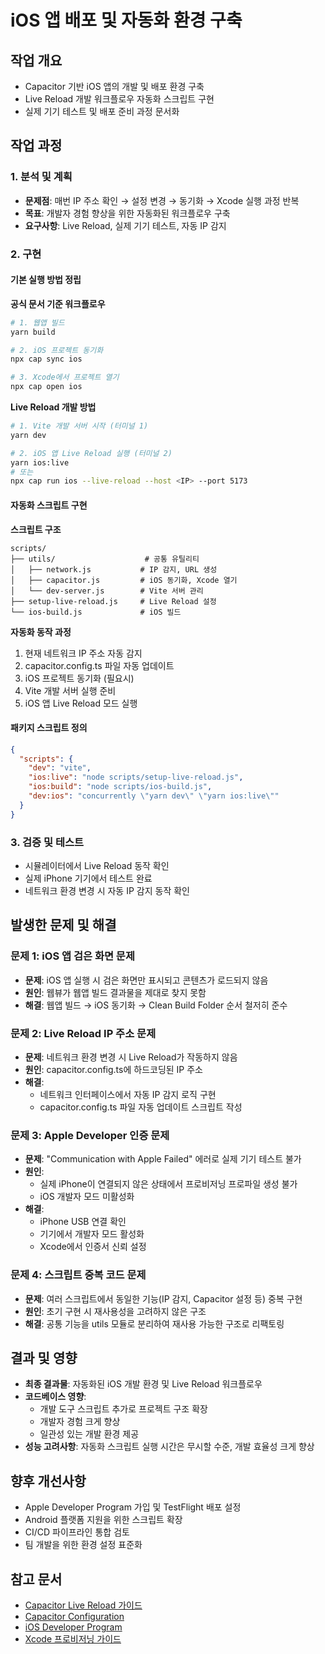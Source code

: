 # iOS 앱 배포 및 자동화 환경 구축

## 작업 개요
- Capacitor 기반 iOS 앱의 개발 및 배포 환경 구축
- Live Reload 개발 워크플로우 자동화 스크립트 구현
- 실제 기기 테스트 및 배포 준비 과정 문서화

## 작업 과정

### 1. 분석 및 계획
- **문제점**: 매번 IP 주소 확인 → 설정 변경 → 동기화 → Xcode 실행 과정 반복
- **목표**: 개발자 경험 향상을 위한 자동화된 워크플로우 구축
- **요구사항**: Live Reload, 실제 기기 테스트, 자동 IP 감지

### 2. 구현

#### 기본 실행 방법 정립
**공식 문서 기준 워크플로우**
```bash
# 1. 웹앱 빌드
yarn build

# 2. iOS 프로젝트 동기화
npx cap sync ios

# 3. Xcode에서 프로젝트 열기
npx cap open ios
```

**Live Reload 개발 방법**
```bash
# 1. Vite 개발 서버 시작 (터미널 1)
yarn dev

# 2. iOS 앱 Live Reload 실행 (터미널 2)
yarn ios:live
# 또는
npx cap run ios --live-reload --host <IP> --port 5173
```

#### 자동화 스크립트 구현
**스크립트 구조**
```
scripts/
├── utils/                    # 공통 유틸리티
│   ├── network.js           # IP 감지, URL 생성
│   ├── capacitor.js         # iOS 동기화, Xcode 열기
│   └── dev-server.js        # Vite 서버 관리
├── setup-live-reload.js     # Live Reload 설정
└── ios-build.js             # iOS 빌드
```

**자동화 동작 과정**
1. 현재 네트워크 IP 주소 자동 감지
2. capacitor.config.ts 파일 자동 업데이트
3. iOS 프로젝트 동기화 (필요시)
4. Vite 개발 서버 실행 준비
5. iOS 앱 Live Reload 모드 실행

#### 패키지 스크립트 정의
```json
{
  "scripts": {
    "dev": "vite",
    "ios:live": "node scripts/setup-live-reload.js",
    "ios:build": "node scripts/ios-build.js",
    "dev:ios": "concurrently \"yarn dev\" \"yarn ios:live\""
  }
}
```

### 3. 검증 및 테스트
- 시뮬레이터에서 Live Reload 동작 확인
- 실제 iPhone 기기에서 테스트 완료
- 네트워크 환경 변경 시 자동 IP 감지 동작 확인

## 발생한 문제 및 해결

### 문제 1: iOS 앱 검은 화면 문제
- **문제**: iOS 앱 실행 시 검은 화면만 표시되고 콘텐츠가 로드되지 않음
- **원인**: 웹뷰가 웹앱 빌드 결과물을 제대로 찾지 못함
- **해결**: 웹앱 빌드 → iOS 동기화 → Clean Build Folder 순서 철저히 준수

### 문제 2: Live Reload IP 주소 문제
- **문제**: 네트워크 환경 변경 시 Live Reload가 작동하지 않음
- **원인**: capacitor.config.ts에 하드코딩된 IP 주소
- **해결**: 
  - 네트워크 인터페이스에서 자동 IP 감지 로직 구현
  - capacitor.config.ts 파일 자동 업데이트 스크립트 작성

### 문제 3: Apple Developer 인증 문제
- **문제**: "Communication with Apple Failed" 에러로 실제 기기 테스트 불가
- **원인**: 
  - 실제 iPhone이 연결되지 않은 상태에서 프로비저닝 프로파일 생성 불가
  - iOS 개발자 모드 미활성화
- **해결**: 
  - iPhone USB 연결 확인
  - 기기에서 개발자 모드 활성화
  - Xcode에서 인증서 신뢰 설정

### 문제 4: 스크립트 중복 코드 문제
- **문제**: 여러 스크립트에서 동일한 기능(IP 감지, Capacitor 설정 등) 중복 구현
- **원인**: 초기 구현 시 재사용성을 고려하지 않은 구조
- **해결**: 공통 기능을 utils 모듈로 분리하여 재사용 가능한 구조로 리팩토링

## 결과 및 영향
- **최종 결과물**: 자동화된 iOS 개발 환경 및 Live Reload 워크플로우
- **코드베이스 영향**: 
  - 개발 도구 스크립트 추가로 프로젝트 구조 확장
  - 개발자 경험 크게 향상
  - 일관성 있는 개발 환경 제공
- **성능 고려사항**: 자동화 스크립트 실행 시간은 무시할 수준, 개발 효율성 크게 향상

## 향후 개선사항
- Apple Developer Program 가입 및 TestFlight 배포 설정
- Android 플랫폼 지원을 위한 스크립트 확장
- CI/CD 파이프라인 통합 검토
- 팀 개발을 위한 환경 설정 표준화

## 참고 문서
- [Capacitor Live Reload 가이드](https://capacitorjs.com/docs/guides/live-reload)
- [Capacitor Configuration](https://capacitorjs.com/docs/config)
- [iOS Developer Program](https://developer.apple.com/programs/)
- [Xcode 프로비저닝 가이드](https://developer.apple.com/documentation/xcode/distributing-your-app-for-beta-testing-and-releases)